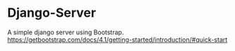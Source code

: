 # Django-Server
A simple django server using Bootstrap.
https://getbootstrap.com/docs/4.1/getting-started/introduction/#quick-start
